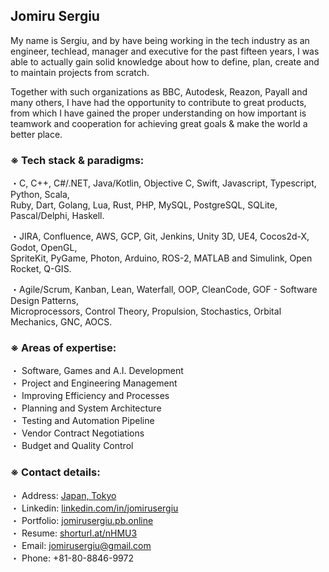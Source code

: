 ## Jomiru Sergiu
My name is Sergiu, and by have being working in the tech industry as an engineer, techlead, manager and executive for the past fifteen years, I was able to actually gain solid knowledge about how to define, plan, create and to maintain projects from scratch.

Together with such organizations as BBC, Autodesk, Reazon, Payall and many others, I have had the opportunity to contribute to great products, from which I have gained the proper understanding on how important is teamwork and cooperation for achieving great goals & make the world a better place.

### ※ Tech stack & paradigms:
・C, C++, C#/.NET, Java/Kotlin, Objective C, 
Swift, Javascript, Typescript, Python, Scala,<br />
Ruby, Dart, Golang, Lua, Rust, PHP, MySQL, 
PostgreSQL, SQLite, Pascal/Delphi, Haskell.


・JIRA, Confluence, AWS, GCP, Git, Jenkins, 
Unity 3D, UE4, Cocos2d-X, Godot, OpenGL,<br />
SpriteKit, PyGame, Photon, Arduino, ROS-2,
MATLAB and Simulink, Open Rocket, Q-GIS.


・Agile/Scrum, Kanban, Lean, Waterfall, OOP,
CleanCode, GOF - Software Design Patterns,<br />
Microprocessors, Control Theory, Propulsion,
Stochastics, Orbital Mechanics, GNC, AOCS.


### ※ Areas of expertise:

・ Software, Games and A.I. Development<br />
・ Project and Engineering Management<br />
・ Improving Efficiency and Processes<br />
・ Planning and System Architecture<br />
・ Testing and Automation Pipeline<br />
・ Vendor Contract Negotiations<br />
・ Budget and Quality Control<br />

### ※ Contact details:
・ Address: [Japan, Tokyo](https://www.google.com/maps/@35.6577349,139.8613669,3a,75y,331.62h,97.17t/data=!3m6!1e1!3m4!1sH_0vRhdEg8S0SidBRaGLpA!2e0!7i16384!8i8192)<br />
・ Linkedin: [linkedin.com/in/jomirusergiu](https://linkedin.com/in/jomirusergiu)<br />
・ Portfolio: [jomirusergiu.pb.online](https://jomirusergiu.pb.online)<br />
・ Resume: [shorturl.at/nHMU3](https://shorturl.at/nHMU3)<br />
・ Email: jomirusergiu@gmail.com<br />
・ Phone: +81-80-8846-9972<br />

<!--
**jomirusergiu/jomirusergiu** is a ✨ _special_ ✨ repository because its `README.md` (this file) appears on your GitHub profile.

Here are some ideas to get you started:

- 🔭 I’m currently working on ...
- 🌱 I’m currently learning ...
- 👯 I’m looking to collaborate on ...
- 🤔 I’m looking for help with ...
- 💬 Ask me about ...
- 📫 How to reach me: ...
- 😄 Pronouns: ...
- ⚡ Fun fact: ...
-->
